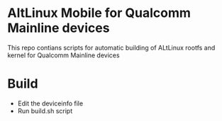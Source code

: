 # AltLinux Mobile for Qualcomm Mainline devices

This repo contians scripts for automatic building of ALtLinux rootfs and kernel for Qualcomm Mainline devices

# Build

- Edit the deviceinfo file
- Run build.sh script